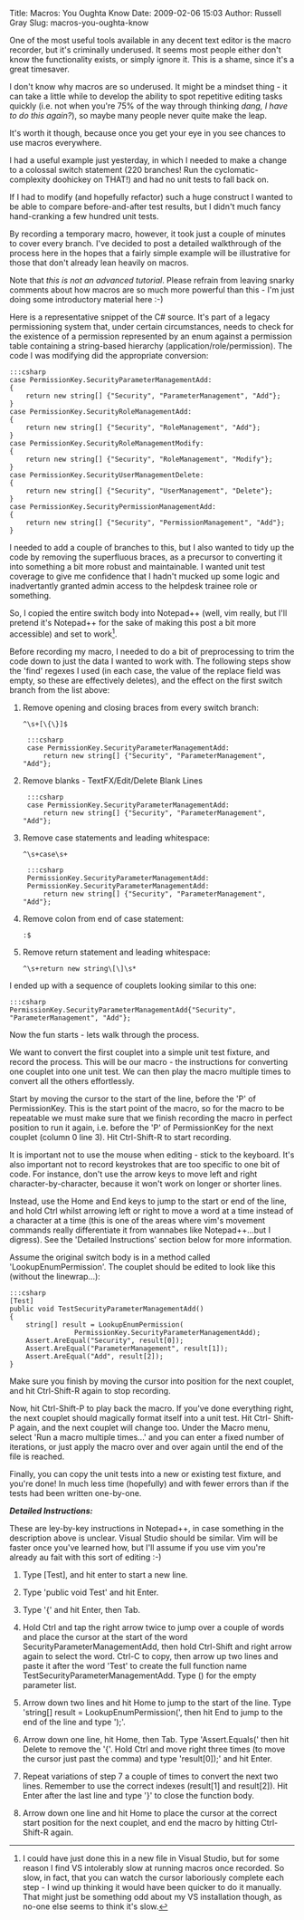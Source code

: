 Title: Macros: You Oughta Know
Date: 2009-02-06 15:03
Author: Russell Gray
Slug: macros-you-oughta-know

One of the most useful tools available in any decent text editor is the macro
recorder, but it's criminally underused. It seems most people either don't
know the functionality exists, or simply ignore it. This is a shame, since
it's a great timesaver.

I don't know why macros are so underused. It might be a mindset thing - it can
take a little while to develop the ability to spot repetitive editing tasks
quickly (i.e. not when you're 75% of the way through thinking *dang, I have to
do this again?*), so maybe many people never quite make the leap.

It's worth it though, because once you get your eye in you see chances to use
macros everywhere.

I had a useful example just yesterday, in which I needed to make a change to a
colossal switch statement (220 branches! Run the cyclomatic-complexity
doohickey on THAT!) and had no unit tests to fall back on.

If I had to modify (and hopefully refactor) such a huge construct I wanted to
be able to compare before-and-after test results, but I didn't much fancy
hand-cranking a few hundred unit tests.

By recording a temporary macro, however, it took just a couple of minutes to
cover every branch. I've decided to post a detailed walkthrough of the process
here in the hopes that a fairly simple example will be illustrative for those
that don't already lean heavily on macros.

Note that *this is not an advanced tutorial*. Please refrain from leaving
snarky comments about how macros are so much more powerful than this - I'm
just doing some introductory material here :-)

Here is a representative snippet of the C# source. It's part of a legacy
permissioning system that, under certain circumstances, needs to check for the
existence of a permission represented by an enum against a permission table
containing a string-based hierarchy (application/role/permission). The code I
was modifying did the appropriate conversion:

    :::csharp
    case PermissionKey.SecurityParameterManagementAdd:
    {
        return new string[] {"Security", "ParameterManagement", "Add"};
    }
    case PermissionKey.SecurityRoleManagementAdd:
    {
        return new string[] {"Security", "RoleManagement", "Add"};
    }
    case PermissionKey.SecurityRoleManagementModify:
    {
        return new string[] {"Security", "RoleManagement", "Modify"};
    }
    case PermissionKey.SecurityUserManagementDelete:
    {
        return new string[] {"Security", "UserManagement", "Delete"};
    }
    case PermissionKey.SecurityPermissionManagementAdd:
    {
        return new string[] {"Security", "PermissionManagement", "Add"};
    }

I needed to add a couple of branches to this, but I also wanted to tidy
up the code by removing the superfluous braces, as a precursor to
converting it into something a bit more robust and maintainable. I
wanted unit test coverage to give me confidence that I hadn't mucked up
some logic and inadvertantly granted admin access to the helpdesk
trainee role or something.

So, I copied the entire switch body into Notepad++ (well, vim really,
but I'll pretend it's Notepad++ for the sake of making this post a bit
more accessible) and set to work[^1].

Before recording my macro, I needed to do a bit of preprocessing to trim
the code down to just the data I wanted to work with. The following
steps show the 'find' regexes I used (in each case, the value of the
replace field was empty, so these are effectively deletes), and the
effect on the first switch branch from the list above:

1. Remove opening and closing braces from every switch branch:

    `^\s+[\{\}]$`


        :::csharp
        case PermissionKey.SecurityParameterManagementAdd:
            return new string[] {"Security", "ParameterManagement", "Add"};

2. Remove blanks - TextFX/Edit/Delete Blank Lines

        :::csharp
        case PermissionKey.SecurityParameterManagementAdd:
            return new string[] {"Security", "ParameterManagement", "Add"};

3. Remove case statements and leading whitespace:

    `^\s+case\s+`


        :::csharp
        PermissionKey.SecurityParameterManagementAdd:
        PermissionKey.SecurityParameterManagementAdd:
            return new string[] {"Security", "ParameterManagement", "Add"};

4. Remove colon from end of case statement:

    `:$`

5. Remove return statement and leading whitespace:

    `^\s+return new string\[\]\s*`

I ended up with a sequence of couplets looking similar to this one:

    :::csharp
    PermissionKey.SecurityParameterManagementAdd{"Security", "ParameterManagement", "Add"};

Now the fun starts - lets walk through the process.

We want to convert the first couplet into a simple unit test fixture, and
record the process. This will be our macro - the instructions for converting
one couplet into one unit test. We can then play the macro multiple times to
convert all the others effortlessly.

Start by moving the cursor to the start of the line, before the 'P' of
PermissionKey. This is the start point of the macro, so for the macro to be
repeatable we must make sure that we finish recording the macro in perfect
position to run it again, i.e. before the 'P' of PermissionKey for the next
couplet (column 0 line 3). Hit Ctrl-Shift-R to start recording.

It is important not to use the mouse when editing - stick to the keyboard.
It's also important not to record keystrokes that are too specific to one bit
of code. For instance, don't use the arrow keys to move left and right
character-by-character, because it won't work on longer or shorter lines.

Instead, use the Home and End keys to jump to the start or end of the line,
and hold Ctrl whilst arrowing left or right to move a word at a time instead
of a character at a time (this is one of the areas where vim's movement
commands really differentiate it from wannabes like Notepad++...but I
digress). See the 'Detailed Instructions' section below for more information.

Assume the original switch body is in a method called 'LookupEnumPermission'.
The couplet should be edited to look like this (without the linewrap...):

    :::csharp
    [Test]
    public void TestSecurityParameterManagementAdd()
    {
        string[] result = LookupEnumPermission(
                    PermissionKey.SecurityParameterManagementAdd);
        Assert.AreEqual("Security", result[0]);
        Assert.AreEqual("ParameterManagement", result[1]);
        Assert.AreEqual("Add", result[2]);
    }

Make sure you finish by moving the cursor into position for the next couplet,
and hit Ctrl-Shift-R again to stop recording.

Now, hit Ctrl-Shift-P to play back the macro. If you've done everything right,
the next couplet should magically format itself into a unit test. Hit Ctrl-
Shift-P again, and the next couplet will change too. Under the Macro menu,
select 'Run a macro multiple times...' and you can enter a fixed number of
iterations, or just apply the macro over and over again until the end of the
file is reached.

Finally, you can copy the unit tests into a new or existing test fixture, and
you're done! In much less time (hopefully) and with fewer errors than if the
tests had been written one-by-one.

***Detailed Instructions:***

These are ley-by-key instructions in Notepad++, in case something in the
description above is unclear. Visual Studio should be similar. Vim will be
faster once you've learned how, but I'll assume if you use vim you're already
au fait with this sort of editing :-)

1. Type [Test], and hit enter to start a new line.

2. Type 'public void Test' and hit Enter.

3. Type '{' and hit Enter, then Tab.

4. Hold Ctrl and tap the right arrow twice to jump over a couple of words and
place the cursor at the start of the word SecurityParameterManagementAdd, then
hold Ctrl-Shift and right arrow again to select the word. Ctrl-C to copy, then
arrow up two lines and paste it after the word 'Test' to create the full
function name TestSecurityParameterManagementAdd. Type () for the empty
parameter list.

5. Arrow down two lines and hit Home to jump to the start of the line. Type
'string[] result = LookupEnumPermission(', then hit End to jump to the end of
the line and type ');'.

6. Arrow down one line, hit Home, then Tab. Type 'Assert.Equals(' then hit
Delete to remove the '{'. Hold Ctrl and move right three times (to move the
cursor just past the comma) and type 'result[0]);' and hit Enter.

7. Repeat variations of step 7 a couple of times to convert the next two
lines. Remember to use the correct indexes (result[1] and result[2]). Hit
Enter after the last line and type '}' to close the function body.

8. Arrow down one line and hit Home to place the cursor at the correct start
position for the next couplet, and end the macro by hitting Ctrl-Shift-R
again.

[^1]: I could have just done this in a new file in Visual Studio, but for
some reason I find VS intolerably slow at running macros once recorded.
So slow, in fact, that you can watch the cursor laboriously complete
each step - I wind up thinking it would have been quicker to do it
manually. That might just be something odd about my VS installation
though, as no-one else seems to think it's slow.


